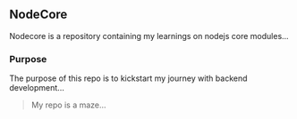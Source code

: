 ## NodeCore

Nodecore is a repository containing my learnings on nodejs core modules...

### Purpose

The purpose of this repo is to kickstart my journey with backend development...

> My repo is a maze...
